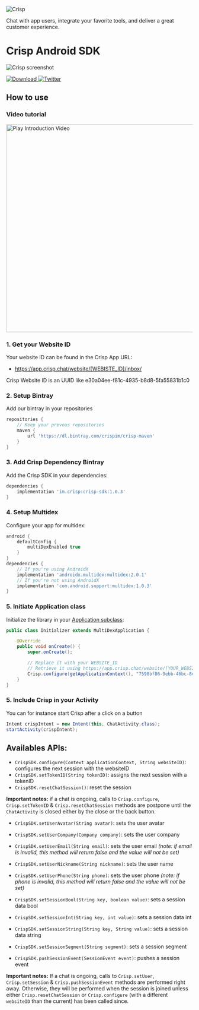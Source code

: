 ![Crisp](https://raw.githubusercontent.com/crisp-im/crisp-sdk-android/master/docs/img/logo_blue.png)

Chat with app users, integrate your favorite tools, and deliver a great customer experience.

# Crisp Android SDK

![Crisp screenshot](https://raw.githubusercontent.com/crisp-im/crisp-sdk-android/master/docs/img/crisp_screenshot.png)

 [ ![Download](https://api.bintray.com/packages/crispim/crisp-maven/crisp-sdk-android/images/download.svg) ](https://bintray.com/crispim/crisp-maven/crisp-sdk-android/_latestVersion)
[![Twitter](https://img.shields.io/badge/twitter-@crisp_im-blue.svg?style=flat)](http://twitter.com/crisp_im)

## How to use

### Video tutorial


<p align="left">
  <a href="https://www.youtube.com/watch?v=g5H0F-eTWwc">
    <img alt="Play Introduction Video" src="https://img.youtube.com/vi/g5H0F-eTWwc/0.jpg" width="560">
  </a>
</p>

### 1. Get your Website ID

Your website ID can be found in the Crisp App URL:

- https://app.crisp.chat/website/[WEBISTE_ID]/inbox/

Crisp Website ID is an UUID like e30a04ee-f81c-4935-b8d8-5fa55831b1c0

### 2. Setup Bintray

Add our bintray in your repositories
```groovy
repositories {
    // Keep your prevous repositories
    maven {
        url 'https://dl.bintray.com/crispim/crisp-maven'
    }
}
```

### 3. Add Crisp Dependency Bintray

Add the Crisp SDK in your dependencies:

```groovy
dependencies {
    implementation 'im.crisp:crisp-sdk:1.0.3'
}
```

### 4. Setup Multidex

Configure your app for multidex:
```groovy
android {
    defaultConfig {
        multiDexEnabled true
    }
}
dependencies {
    // If you're using AndroidX
    implementation 'androidx.multidex:multidex:2.0.1'
    // If you're not using AndroidX
    implementation 'com.android.support:multidex:1.0.3'
}
```

### 5. Initiate Application class


Initialize the library in your [Application subclass](http://developer.android.com/reference/android/app/Application.html):
```java
public class Initializer extends MultiDexApplication {

    @Override
    public void onCreate() {
        super.onCreate();

        // Replace it with your WEBSITE_ID
        // Retrieve it using https://app.crisp.chat/website/[YOUR_WEBSITE_ID]/
        Crisp.configure(getApplicationContext(), "7598bf86-9ebb-46bc-8c61-be8929bbf93d");
    }
}
```

### 5. Include Crisp in your Activity


You can for instance start Crisp after a click on a button
```java
Intent crispIntent = new Intent(this, ChatActivity.class);
startActivity(crispIntent);
```

## Availables APIs:

* `CrispSDK.configure(Context applicationContext, String websiteID)`: configures the next session with the websiteID
* `CrispSDK.setTokenID(String tokenID)`: assigns the next session with a tokenID
* `CrispSDK.resetChatSession()`: reset the session

**Important notes:** if a chat is ongoing, calls to `Crisp.configure`, `Crisp.setTokenID` & `Crisp.resetChatSession` methods are postpone until the `ChatActivity` is closed either by the close or the back button.

* `CrispSDK.setUserAvatar(String avatar)`: sets the user avatar
* `CrispSDK.setUserCompany(Company company)`: sets the user company
* `CrispSDK.setUserEmail(String email)`: sets the user email _(note: if email is invalid, this method will return false and the value will not be set)_
* `CrispSDK.setUserNickname(String nickname)`: sets the user name
* `CrispSDK.setUserPhone(String phone)`: sets the user phone _(note: if phone is invalid, this method will return false and the value will not be set)_


* `CrispSDK.setSessionBool(String key, boolean value)`: sets a session data bool
* `CrispSDK.setSessionInt(String key, int value)`: sets a session data int
* `CrispSDK.setSessionString(String key, String value)`: sets a session data string
* `CrispSDK.setSessionSegment(String segment)`: sets a session segment
* `CrispSDK.pushSessionEvent(SessionEvent event)`: pushes a session event

**Important notes:** If a chat is ongoing, calls to `Crisp.setUser`, `Crisp.setSession` & `Crisp.pushSessionEvent` methods are performed right away. Otherwise, they will be performed when the session is joined unless either `Crisp.resetChatSession` or `Crisp.configure` (with a different `websiteID` than the current) has been called since.
